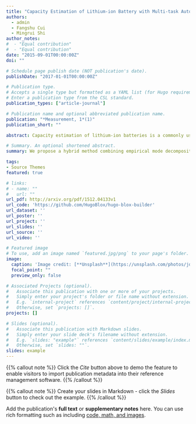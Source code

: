 ```yaml
---
title: "Capacity Estimation of Lithium-ion Battery with Multi-task Autoencoder and Empirical Mode Decomposition"
authors:
  - admin
  - Fangshu Cui
  - Mingrui Shi
author_notes:
#  - "Equal contribution"
#  - "Equal contribution"
date: "2015-09-01T00:00:00Z"
doi: ""

# Schedule page publish date (NOT publication's date).
publishDate: "2017-01-01T00:00:00Z"

# Publication type.
# Accepts a single type but formatted as a YAML list (for Hugo requirements).
# Enter a publication type from the CSL standard.
publication_types: ["article-journal"]

# Publication name and optional abbreviated publication name.
publication: "*Measurement, 1*(1)"
publication_short: ""

abstract: Capacity estimation of lithium-ion batteries is a commonly used method in health diagnosis and management. Its mainstream method involves using data-driven time series forecasting models to learn the patterns of changes in capacity. However, capacity regeneration poses a challenge for training time series forecasting models. Therefore, we propose a hybrid method that applies empirical mode decomposition and a multi-task autoencoder. In detail, empirical mode decomposition is applied to decompose the time series of capacity into intrinsic mode functions and a residual. Then, a multi-task autoencoder based on diagonal state space models is applied to estimate intrinsic mode functions while support vector regression is utilized for the residual. Experimental results show that the method outperforms seven baselines on three datasets, with an average root mean square error of 0.0103, 0.0111, and 0.0004. Furthermore, it is capable of performing an inference on the CPU in 3.57 ms with 0.69 MB of memory usage.

# Summary. An optional shortened abstract.
summary: We propose a hybrid method combining empirical mode decomposition and a multi-task autoencoder for lithium-ion battery capacity estimation, addressing capacity regeneration challenges. Experiments on three datasets show superior accuracy and efficiency, achieving low error rates and fast CPU inference with minimal memory usage.

tags:
- Source Themes
featured: true

# links:
# - name: ""
#   url: ""
url_pdf: http://arxiv.org/pdf/1512.04133v1
url_code: 'https://github.com/HugoBlox/hugo-blox-builder'
url_dataset: ''
url_poster: ''
url_project: ''
url_slides: ''
url_source: ''
url_video: ''

# Featured image
# To use, add an image named `featured.jpg/png` to your page's folder. 
image:
  caption: 'Image credit: [**Unsplash**](https://unsplash.com/photos/jdD8gXaTZsc)'
  focal_point: ""
  preview_only: false

# Associated Projects (optional).
#   Associate this publication with one or more of your projects.
#   Simply enter your project's folder or file name without extension.
#   E.g. `internal-project` references `content/project/internal-project/index.md`.
#   Otherwise, set `projects: []`.
projects: []

# Slides (optional).
#   Associate this publication with Markdown slides.
#   Simply enter your slide deck's filename without extension.
#   E.g. `slides: "example"` references `content/slides/example/index.md`.
#   Otherwise, set `slides: ""`.
slides: example
---
```


{{% callout note %}}
Click the *Cite* button above to demo the feature to enable visitors to import publication metadata into their reference management software.
{{% /callout %}}

{{% callout note %}}
Create your slides in Markdown - click the *Slides* button to check out the example.
{{% /callout %}}

Add the publication's **full text** or **supplementary notes** here. You can use rich formatting such as including [code, math, and images](https://docs.hugoblox.com/content/writing-markdown-latex/).
